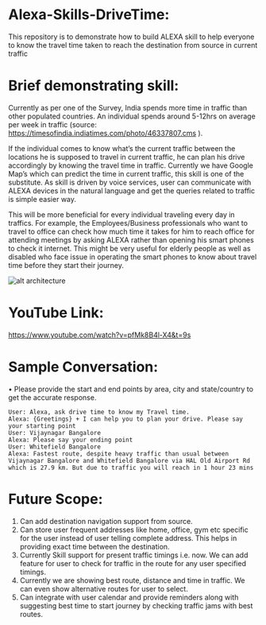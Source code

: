 # Alexa-Skills-DriveTime:
  This repository is to demonstrate how to build ALEXA skill to help everyone to know the travel time taken to reach the destination from source in current traffic

# Brief demonstrating skill: 
  Currently as per one of the Survey, India spends more time in traffic than other populated countries. An individual spends around 5-12hrs on average per week in traffic (source: https://timesofindia.indiatimes.com/photo/46337807.cms ).

  If the individual comes to know what’s the current traffic between the locations he is supposed to travel in current traffic, he can plan his drive accordingly by knowing the travel time in traffic. Currently we have Google Map’s which can predict the time in current traffic, this skill is one of the substitute. As skill is driven by voice services, user can communicate with
ALEXA devices in the natural language and get the queries related to traffic is simple easier way.

  This will be more beneficial for every individual traveling every day in traffics. For example, the Employees/Business professionals who want to travel to office can check how much time it takes for him to reach office for attending meetings by asking ALEXA rather than opening his smart phones to check it internet. This might be very useful for elderly people as well as disabled who face issue in operating the smart phones to know about travel time before they start their journey.

![alt architecture](https://raw.githubusercontent.com/SuneetPatil/Alexa-Skills-DriveTime/master/architecture/architectureImg.jpg) 

# YouTube Link: 
  https://www.youtube.com/watch?v=pfMk8B4l-X4&t=9s 

# Sample Conversation:
 •	Please provide the start and end points by area, city and state/country to get the accurate response.
 
    User: Alexa, ask drive time to know my Travel time.
    Alexa: {Greetings} + I can help you to plan your drive. Please say your starting point
    User: Vijaynagar Bangalore
    Alexa: Please say your ending point
    User: Whitefield Bangalore
    Alexa: Fastest route, despite heavy traffic than usual between Vijaynagar Bangalore and Whitefield Bangalore via HAL Old Airport Rd which is 27.9 km. But due to traffic you will reach in 1 hour 23 mins
  
# Future Scope:
  1. Can add destination navigation support from source.
  2. Can store user frequent addresses like home, office, gym etc specific for the user instead of user telling complete address. This helps in providing exact time between the destination.
  3. Currently Skill support for present traffic timings i.e. now. We can add feature for user to check for traffic in the route for any user specified timings.
 4. Currently we are showing best route, distance and time in traffic. We can even show alternative routes for user to select.
 5. Can integrate with user calendar and provide reminders along with suggesting best time to start journey by checking traffic jams with best routes.
